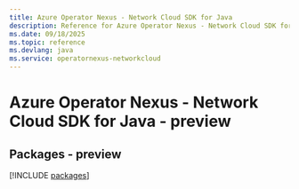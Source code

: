 ```yaml
---
title: Azure Operator Nexus - Network Cloud SDK for Java
description: Reference for Azure Operator Nexus - Network Cloud SDK for Java
ms.date: 09/18/2025
ms.topic: reference
ms.devlang: java
ms.service: operatornexus-networkcloud
---
```

# Azure Operator Nexus - Network Cloud SDK for Java - preview
## Packages - preview
[!INCLUDE [packages](operator-nexus---network-cloud-index.md)]